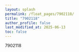 ```yaml
---
layout: splash
permalink: /float_pages/7902118/
title: "7902118"
author_profile: false
last_modified_at: 2025-06-13
toc: false
---
```

 
7902118
